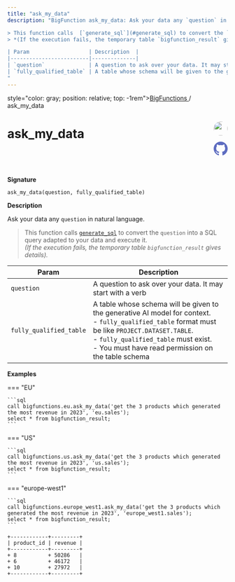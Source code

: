 ```yaml
---
title: "ask_my_data"
description: "BigFunction ask_my_data: Ask your data any `question` in natural language.

> This function calls  [`generate_sql`](#generate_sql) to convert the `question` into a SQL query adapted to your data and execute it.<br>
> *(If the execution fails, the temporary table `bigfunction_result` gives details).*

| Param                   | Description  |
|-------------------------|--------------|
| `question`              | A question to ask over your data. It may start with a verb |
| `fully_qualified_table` | A table whose schema will be given to the generative AI model for context.<br> - `fully_qualified_table` format must be like `PROJECT.DATASET.TABLE`.<br>  - `fully_qualified_table` must exist.<br>  - You must have read permission on the table schema  |
"
---
```


<span>style="color: gray; position: relative; top: -1rem"><a href="..">BigFunctions </a> / ask_my_data</span>

# ask_my_data


<div style="position: relative; top: -4rem; margin-bottom:  -2rem; text-align: right; z-index: 9999;">
  
  <a href="https://www.linkedin.com/in/paul-marcombes" title="Author: Paul Marcombes" target="_blank">
    <img src="https://lh3.googleusercontent.com/a-/ACB-R5RDf2yxcw1p_IYLCKmiUIScreatDdhG8B83om6Ohw=s260" width="32" style=" border-radius: 50% !important">
  </a>
  
  <a href="ask_my_data.yaml" title="Edit on GitHub" target="_blank"><svg xmlns="http://www.w3.org/2000/svg" width="32" height="32" viewBox="0 0 24 24"><path fill="#5d6cc0" d="M12 0c-6.626 0-12 5.373-12 12 0 5.302 3.438 9.8 8.207 11.387.599.111.793-.261.793-.577v-2.234c-3.338.726-4.033-1.416-4.033-1.416-.546-1.387-1.333-1.756-1.333-1.756-1.089-.745.083-.729.083-.729 1.205.084 1.839 1.237 1.839 1.237 1.07 1.834 2.807 1.304 3.492.997.107-.775.418-1.305.762-1.604-2.665-.305-5.467-1.334-5.467-5.931 0-1.311.469-2.381 1.236-3.221-.124-.303-.535-1.524.117-3.176 0 0 1.008-.322 3.301 1.23.957-.266 1.983-.399 3.003-.404 1.02.005 2.047.138 3.006.404 2.291-1.552 3.297-1.23 3.297-1.23.653 1.653.242 2.874.118 3.176.77.84 1.235 1.911 1.235 3.221 0 4.609-2.807 5.624-5.479 5.921.43.372.823 1.102.823 2.222v3.293c0 .319.192.694.801.576 4.765-1.589 8.199-6.086 8.199-11.386 0-6.627-5.373-12-12-12z"/></svg></a>
</div>



**Signature** 
```
ask_my_data(question, fully_qualified_table)
```

**Description**

Ask your data any `question` in natural language.

> This function calls  [`generate_sql`](#generate_sql) to convert the `question` into a SQL query adapted to your data and execute it.<br>
> *(If the execution fails, the temporary table `bigfunction_result` gives details).*

| Param                   | Description  |
|-------------------------|--------------|
| `question`              | A question to ask over your data. It may start with a verb |
| `fully_qualified_table` | A table whose schema will be given to the generative AI model for context.<br> - `fully_qualified_table` format must be like `PROJECT.DATASET.TABLE`.<br>  - `fully_qualified_table` must exist.<br>  - You must have read permission on the table schema  |






**Examples**













=== "EU"

    ```sql
    call bigfunctions.eu.ask_my_data('get the 3 products which generated the most revenue in 2023', 'eu.sales');
    select * from bigfunction_result;
    ```




=== "US"

    ```sql
    call bigfunctions.us.ask_my_data('get the 3 products which generated the most revenue in 2023', 'us.sales');
    select * from bigfunction_result;
    ```




=== "europe-west1"

    ```sql
    call bigfunctions.europe_west1.ask_my_data('get the 3 products which generated the most revenue in 2023', 'europe_west1.sales');
    select * from bigfunction_result;
    ```











<pre style="margin-top: -1rem;">
<code style="padding-top: 0px; padding-bottom: 0px;">
+------------+---------+
| product_id | revenue |
+------------+---------+
+ 8          + 50286   |
+ 6          + 46172   |
+ 10         + 27972   |
+------------+---------+

</code>
</pre>







